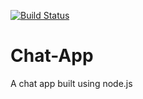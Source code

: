 [![Build Status](https://travis-ci.org/seunmeme/Chat-App.svg?branch=master)](https://travis-ci.org/seunmeme/Chat-App)
# Chat-App
A chat app built using node.js
